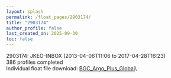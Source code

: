 ```yaml
---
layout: splash
permalink: /float_pages/2903174/
title: "2903174"
author_profile: false
last_created_on: 2025-09-30
toc: false
---
```

 
2903174: JKEO-INBOX (2013-04-06T11:06 to 2017-04-28T16:23)\
386 profiles completed\
Individual float file download: [BGC_Argo_Plus_Global](https://ftp.soest.hawaii.edu/bgc_argo_plus/Individual_Floats/outliers_removed/2903174_Sprof_processed.nc)\
